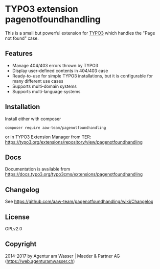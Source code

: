 # TYPO3 extension pagenotfoundhandling

This is a small but powerful extension for [TYPO3](https://typo3.org/) which
handles the "Page not found" case.

## Features

- Manage 404/403 errors thrown by TYPO3
- Display user-defined contents in 404/403 case
- Ready-to-use for simple TYPO3 installations, but it is configurable for many different use cases
- Supports multi-domain systems
- Supports multi-language systems

## Installation

Install either with composer
```
composer require aaw-team/pagenotfoundhandling
```
or in TYPO3 Extension Manager from TER:
https://typo3.org/extensions/repository/view/pagenotfoundhandling

## Docs

Documentation is available from
https://docs.typo3.org/typo3cms/extensions/pagenotfoundhandling

## Changelog

See https://github.com/aaw-team/pagenotfoundhandling/wiki/Changelog

## License

GPLv2.0

## Copyright

2014-2017 by Agentur am Wasser | Maeder & Partner AG (https://web.agenturamwasser.ch)
